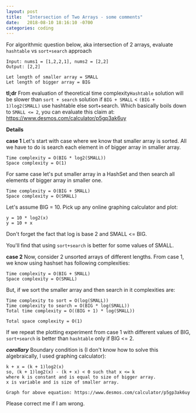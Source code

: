 ```yaml
---
layout: post
title:  "Intersection of Two Arrays - some comments"
date:   2018-08-10 18:16:10 -0700
categories: coding
---
```



For algorithmic question below, aka intersection of 2 arrays, evaluate `hashtable` vs `sort+search` approach

```
Input: nums1 = [1,2,2,1], nums2 = [2,2]
Output: [2,2]
```

```
Let length of smaller array = SMALL
Let length of bigger array = BIG
```

**tl;dr**
From evaluation of theoretical time complexity`Hashtable` solution will be slower than `sort + search` solution if `BIG + SMALL` < `(BIG + 1)log2(SMALL)` use hashtable else sort+search.
Which basically boils down to `SMALL <= 2`, you can evaluate this claim at: https://www.desmos.com/calculator/p5gp3ak6uy


**Details**

**case 1**
Let's start with case where we know that smaller array is sorted.
All we have to do is search each element in of bigger array in smaller array.
```
Time complexity = O(BIG * log2(SMALL))
Space complexity = O(1)
```
For same case let's put smaller array in a HashSet and then search all elements of bigger array in smaller one.
```
Time complexity = O(BIG + SMALL)
Space complexity = O(SMALL)
```
Let's assume BIG = 10. Pick up any online graphing calculator and plot:
```
y = 10 * log2(x)
y = 10 + x
```
Don't forget the fact that log is base 2 and SMALL <= BIG.

You'll find that using `sort+search` is better for some values of SMALL.

**case 2**
Now, consider 2 unsorted arrays of different lengths.
From case 1, we know using hashset has following complexities:
```
Time complexity = O(BIG + SMALL)
Space complexity = O(SMALL)
```
But, if we sort the smaller array and then search in it complexities are:
```
Time complexity to sort = O(log(SMALL))
Time complexity to search = O(BIG * log(SMALL))
Total time complexity = O((BIG + 1) * log(SMALL))

Total space complexity = O(1)
```
If we repeat the plotting experiment from case 1 with different values of BIG, `sort+search` is better than `hashtable` only if BIG <= 2.


***corollary***
 Boundary condition is (I don't know how to solve this algebraically, I used graphing calculator):
```
k + x = (k + 1)log2(x)
so, (k + 1)log2(x) - (k + x) < 0 such that x <= k
where k is constant and is equal to size of bigger array.
x is variable and is size of smaller array.

Graph for above equation: https://www.desmos.com/calculator/p5gp3ak6uy
```

Please correct me if I am wrong.